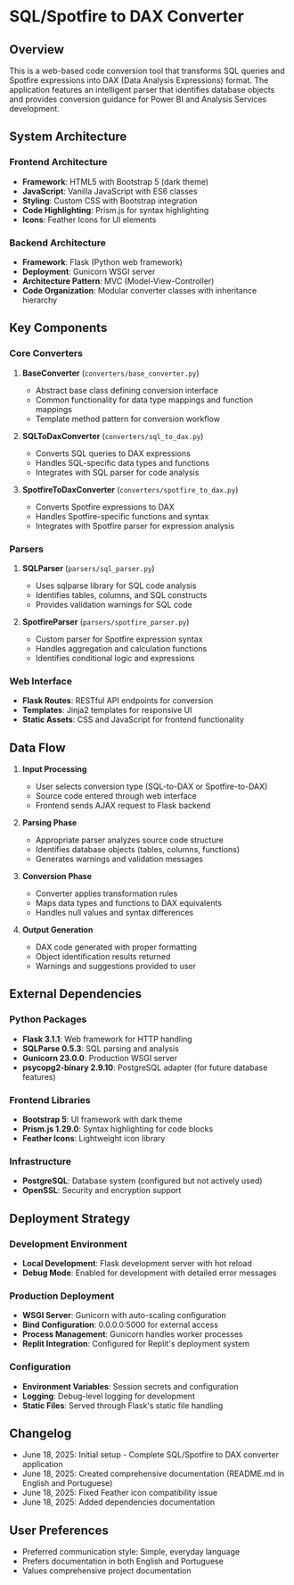 # SQL/Spotfire to DAX Converter

## Overview

This is a web-based code conversion tool that transforms SQL queries and Spotfire expressions into DAX (Data Analysis Expressions) format. The application features an intelligent parser that identifies database objects and provides conversion guidance for Power BI and Analysis Services development.

## System Architecture

### Frontend Architecture
- **Framework**: HTML5 with Bootstrap 5 (dark theme)
- **JavaScript**: Vanilla JavaScript with ES6 classes
- **Styling**: Custom CSS with Bootstrap integration
- **Code Highlighting**: Prism.js for syntax highlighting
- **Icons**: Feather Icons for UI elements

### Backend Architecture
- **Framework**: Flask (Python web framework)
- **Deployment**: Gunicorn WSGI server
- **Architecture Pattern**: MVC (Model-View-Controller)
- **Code Organization**: Modular converter classes with inheritance hierarchy

## Key Components

### Core Converters
1. **BaseConverter** (`converters/base_converter.py`)
   - Abstract base class defining conversion interface
   - Common functionality for data type mappings and function mappings
   - Template method pattern for conversion workflow

2. **SQLToDaxConverter** (`converters/sql_to_dax.py`)
   - Converts SQL queries to DAX expressions
   - Handles SQL-specific data types and functions
   - Integrates with SQL parser for code analysis

3. **SpotfireToDaxConverter** (`converters/spotfire_to_dax.py`)
   - Converts Spotfire expressions to DAX
   - Handles Spotfire-specific functions and syntax
   - Integrates with Spotfire parser for expression analysis

### Parsers
1. **SQLParser** (`parsers/sql_parser.py`)
   - Uses sqlparse library for SQL code analysis
   - Identifies tables, columns, and SQL constructs
   - Provides validation warnings for SQL code

2. **SpotfireParser** (`parsers/spotfire_parser.py`)
   - Custom parser for Spotfire expression syntax
   - Handles aggregation and calculation functions
   - Identifies conditional logic and expressions

### Web Interface
- **Flask Routes**: RESTful API endpoints for conversion
- **Templates**: Jinja2 templates for responsive UI
- **Static Assets**: CSS and JavaScript for frontend functionality

## Data Flow

1. **Input Processing**
   - User selects conversion type (SQL-to-DAX or Spotfire-to-DAX)
   - Source code entered through web interface
   - Frontend sends AJAX request to Flask backend

2. **Parsing Phase**
   - Appropriate parser analyzes source code structure
   - Identifies database objects (tables, columns, functions)
   - Generates warnings and validation messages

3. **Conversion Phase**
   - Converter applies transformation rules
   - Maps data types and functions to DAX equivalents
   - Handles null values and syntax differences

4. **Output Generation**
   - DAX code generated with proper formatting
   - Object identification results returned
   - Warnings and suggestions provided to user

## External Dependencies

### Python Packages
- **Flask 3.1.1**: Web framework for HTTP handling
- **SQLParse 0.5.3**: SQL parsing and analysis
- **Gunicorn 23.0.0**: Production WSGI server
- **psycopg2-binary 2.9.10**: PostgreSQL adapter (for future database features)

### Frontend Libraries
- **Bootstrap 5**: UI framework with dark theme
- **Prism.js 1.29.0**: Syntax highlighting for code blocks
- **Feather Icons**: Lightweight icon library

### Infrastructure
- **PostgreSQL**: Database system (configured but not actively used)
- **OpenSSL**: Security and encryption support

## Deployment Strategy

### Development Environment
- **Local Development**: Flask development server with hot reload
- **Debug Mode**: Enabled for development with detailed error messages

### Production Deployment
- **WSGI Server**: Gunicorn with auto-scaling configuration
- **Bind Configuration**: 0.0.0.0:5000 for external access
- **Process Management**: Gunicorn handles worker processes
- **Replit Integration**: Configured for Replit's deployment system

### Configuration
- **Environment Variables**: Session secrets and configuration
- **Logging**: Debug-level logging for development
- **Static Files**: Served through Flask's static file handling

## Changelog

- June 18, 2025: Initial setup - Complete SQL/Spotfire to DAX converter application
- June 18, 2025: Created comprehensive documentation (README.md in English and Portuguese)
- June 18, 2025: Fixed Feather icon compatibility issue
- June 18, 2025: Added dependencies documentation

## User Preferences

- Preferred communication style: Simple, everyday language
- Prefers documentation in both English and Portuguese
- Values comprehensive project documentation